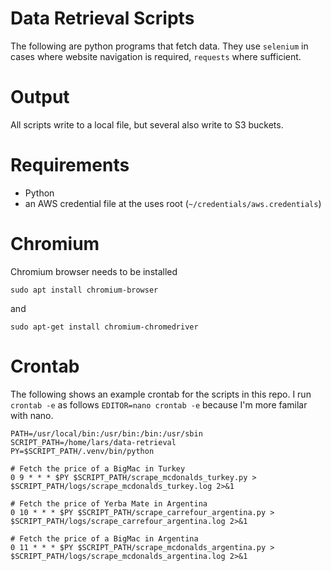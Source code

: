 # Data Retrieval Scripts

The following are python programs that fetch data. They use `selenium` in cases where 
website navigation is required, `requests` where sufficient. 

# Output

All scripts write to a local file, but several also write to S3 buckets.

# Requirements

- Python
- an AWS credential file at the uses root (`~/credentials/aws.credentials`)

# Chromium

Chromium browser needs to be installed

`sudo apt install chromium-browser`

and

`sudo apt-get install chromium-chromedriver`

# Crontab

The following shows an example crontab for the scripts in this repo. I run `crontab -e` as follows `EDITOR=nano crontab -e` because I'm more familar with nano.

```
PATH=/usr/local/bin:/usr/bin:/bin:/usr/sbin
SCRIPT_PATH=/home/lars/data-retrieval
PY=$SCRIPT_PATH/.venv/bin/python

# Fetch the price of a BigMac in Turkey
0 9 * * * $PY $SCRIPT_PATH/scrape_mcdonalds_turkey.py > $SCRIPT_PATH/logs/scrape_mcdonalds_turkey.log 2>&1

# Fetch the price of Yerba Mate in Argentina
0 10 * * * $PY $SCRIPT_PATH/scrape_carrefour_argentina.py > $SCRIPT_PATH/logs/scrape_carrefour_argentina.log 2>&1

# Fetch the price of a BigMac in Argentina
0 11 * * * $PY $SCRIPT_PATH/scrape_mcdonalds_argentina.py > $SCRIPT_PATH/logs/scrape_mcdonalds_argentina.log 2>&1
```